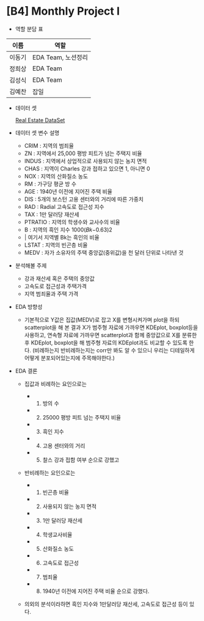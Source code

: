 # [B4] Monthly Project I



- 역할 분담 표

| 이름 | 역할 |
| --- | --- |
| 이동기 | EDA Team, 노션정리 |
| 정희상 | EDA Team |
| 김성식 | EDA Team |
| 김예찬 | 잡일 |



- 데이터 셋
  
  [Real Estate DataSet](https://www.kaggle.com/datasets/arslanali4343/real-estate-dataset)


  
- 데이터 셋 변수 설명

  - CRIM : 지역의 범죄율
  - ZN : 지역에서 25,000 평방 피트가 넘는 주택지 비율
  - INDUS : 지역에서 상업적으로 사용되지 않는 농지 면적
  - CHAS : 지역이 Charles 강과 접하고 있으면 1, 아니면 0
  - NOX : 지역의 산화질소 농도
  - RM : 가구당 평균 방 수
  - AGE : 1940년 이전에 지어진 주택 비율
  - DIS : 5개의 보스턴 고용 센터와의 거리에 따른 가중치
  - RAD : Radial 고속도로 접근성 지수
  - TAX : 1만 달러당 재산세
  - PTRATIO : 지역의 학생수와 교사수의 비율
  - B : 지역의 흑인 지수  1000(𝐵𝑘−0.63)2
  -   | 여기서 지역별 Bk는 흑인의 비율
  - LSTAT : 지역의 빈곤층 비율
  - MEDV : 자가 소유자의 주택 중앙값(중위값)을 천 달러 단위로 나타낸 것



- 분석해볼 주제

  - 강과 재산세 혹은 주택의 중앙값
  - 고속도로 접근성과 주택가격
  - 지역 범죄율과 주택 가격
 
  
- EDA 방향성

  - 기본적으로 Y값은 집값(MEDV)로 잡고 X를 변형시켜가며 plot을 하되 scatterplot을 해 본 결과 X가 범주형 자료에 가까우면 KDEplot, boxplot등을 사용하고, 연속형 자료에 가까우면 scatterplot과 함께 중앙값으로 X를 분류한 후 KDEplot, boxplot을 해 범주형 자료의 KDEplot과도 비교할 수 있도록 한다. (비례하는지 반비례하는지는 corr만 봐도 알 수 있으니 우리는 디테일하게 어떻게 분포되어있는지에 주목해야한다.)
 

- EDA 결론
  - 집값과 비례하는 요인으로는
    - 1. 방의 수
    - 2. 25000 평방 피트 넘는 주택지 비율
    - 3. 흑인 지수
    - 4. 고용 센터와의 거리
    - 5. 찰스 강과 접함 여부 순으로 강했고

  - 반비례하는 요인으로는
    - 1. 빈곤층 비율
    - 2. 사용되지 않는 농지 면적
    - 3. 1만 달러당 재산세
    - 4. 학생교사비율
    - 5. 산화질소 농도
    - 6. 고속도로 접근성
    - 7. 범죄율
    - 8. 1940년 이전에 지어진 주택 비율 순으로 강했다.

  - 의외의 분석이라하면 흑인 지수와 1만달러당 재산세, 고속도로 접근성 등이 있다.
